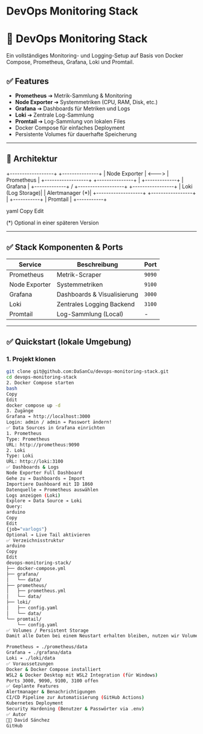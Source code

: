 # DevOps Monitoring Stack

# 🚀 DevOps Monitoring Stack

Ein vollständiges Monitoring- und Logging-Setup auf Basis von Docker Compose, Prometheus, Grafana, Loki und Promtail.

## ✅ Features
- **Prometheus** ➔ Metrik-Sammlung & Monitoring
- **Node Exporter** ➔ Systemmetriken (CPU, RAM, Disk, etc.)
- **Grafana** ➔ Dashboards für Metriken und Logs
- **Loki** ➔ Zentrale Log-Sammlung
- **Promtail** ➔ Log-Sammlung von lokalen Files
- Docker Compose für einfaches Deployment
- Persistente Volumes für dauerhafte Speicherung

---

## 🚀 Architektur

+------------------+ +---------------+ | Node Exporter | <---> | Prometheus | +------------------+ +---------------+ | +-------------+ | Grafana | +-------------+ /
+-------------------+ +-----------------+ | Loki (Log Storage)| | Alertmanager (*)| +-------------------+ +-----------------+ | +-----------+ | Promtail | +-----------+

yaml
Copy
Edit

(*) Optional in einer späteren Version

---

## ✅ Stack Komponenten & Ports

| Service       | Beschreibung                | Port     |
|---------------|-----------------------------|----------|
| Prometheus    | Metrik-Scraper              | `9090`   |
| Node Exporter | Systemmetriken              | `9100`   |
| Grafana       | Dashboards & Visualisierung | `3000`   |
| Loki          | Zentrales Logging Backend   | `3100`   |
| Promtail      | Log-Sammlung (Local)        | -        |

---

## ✅ Quickstart (lokale Umgebung)

### 1. Projekt klonen
```bash
git clone git@github.com:DaSanCu/devops-monitoring-stack.git
cd devops-monitoring-stack
2. Docker Compose starten
bash
Copy
Edit
docker compose up -d
3. Zugänge
Grafana ➔ http://localhost:3000
Login: admin / admin ➔ Passwort ändern!
✅ Data Sources in Grafana einrichten
1. Prometheus
Type: Prometheus
URL: http://prometheus:9090
2. Loki
Type: Loki
URL: http://loki:3100
✅ Dashboards & Logs
Node Exporter Full Dashboard
Gehe zu ➔ Dashboards ➔ Import
Importiere Dashboard mit ID 1860
Datenquelle ➔ Prometheus auswählen
Logs anzeigen (Loki)
Explore ➔ Data Source ➔ Loki
Query:
arduino
Copy
Edit
{job="varlogs"}
Optional ➔ Live Tail aktivieren
✅ Verzeichnisstruktur
arduino
Copy
Edit
devops-monitoring-stack/
├── docker-compose.yml
├── grafana/
│   └── data/
├── prometheus/
│   ├── prometheus.yml
│   └── data/
├── loki/
│   ├── config.yaml
│   └── data/
└── promtail/
    └── config.yaml
✅ Volumes / Persistent Storage
Damit alle Daten bei einem Neustart erhalten bleiben, nutzen wir Volumes:

Prometheus ➔ ./prometheus/data
Grafana ➔ ./grafana/data
Loki ➔ ./loki/data
✅ Voraussetzungen
Docker & Docker Compose installiert
WSL2 & Docker Desktop mit WSL2 Integration (für Windows)
Ports 3000, 9090, 9100, 3100 offen
✅ Geplante Features
Alertmanager & Benachrichtigungen
CI/CD Pipeline zur Automatisierung (GitHub Actions)
Kubernetes Deployment
Security Hardening (Benutzer & Passwörter via .env)
✅ Autor
👨‍💻 David Sánchez
GitHub

